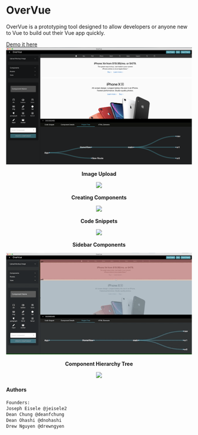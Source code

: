 # OverVue
OverVue is a prototyping tool designed to allow developers or anyone new to Vue to build out their Vue app quickly.

[Demo it here](https://amplify-deployment.dq4eip9uld1pf.amplifyapp.com/#/)
<br>
![screenshot](https://github.com/drewngyen/OverVue/blob/master/screenshot.png?raw=true)
<p align="center">
  <b>Image Upload</b><br>
<p align="center">
  <img src="https://github.com/drewngyen/OverVue/blob/master/upload-image-drawers.gif?raw=true">
</p>

<p align="center">
  <b>Creating Components</b><br>
<p align="center">

<p align="center">
  <img src="https://github.com/drewngyen/OverVue/blob/master/component%20creation.gif?raw=true">
</p>

<p align="center">
  <b>Code Snippets</b><br>
<p align="center">

<p align="center">
  <img src="https://github.com/drewngyen/OverVue/blob/master/snippets-active-component.gif?raw=true">
</p>

<p align="center">
  <b>Sidebar Components</b><br>
<p align="center">

<p align="center">
  <img src="https://raw.githubusercontent.com/drewngyen/OverVue/master/sidebar-components-routes.gif">
</p>

<p align="center">
  <b>Component Hierarchy Tree</b><br>
<p align="center">

<p align="center">
  <img src="https://github.com/drewngyen/OverVue/blob/master/HTML-elements-tree-rerender.gif?raw=true">
</p>

#### Authors
```
Founders: 
Joseph Eisele @jeisele2
Dean Chung @deanfchung
Dean Ohashi @dnohashi
Drew Nguyen @drewngyen
```
